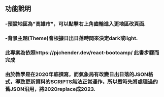 
## 功能說明
### -預設地區為"高雄市"，可以點擊右上角齒輪進入更地區改頁面.
### -背景主題(Theme)會根據日出日落時間來決定dark或light.

### 此專案為依照https://pjchender.dev/react-bootcamp/  此書步驟而完成
### 由於教學是在2020年底撰寫，而氣象局有改變日出日落的JSON格式，導致更新資料的SCRIPTS無法正常運作，所以暫時先將處理過的舊JSON沿用，將2020replace成2023.
